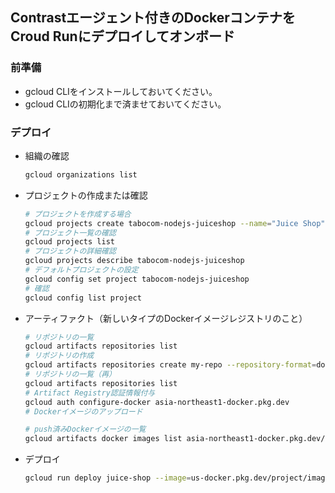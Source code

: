 ## Contrastエージェント付きのDockerコンテナをCroud Runにデプロイしてオンボード

### 前準備
- gcloud CLIをインストールしておいてください。  
- gcloud CLIの初期化まで済ませておいてください。

### デプロイ
- 組織の確認
  ```bash
  gcloud organizations list
  ```
- プロジェクトの作成または確認
  ```bash
  # プロジェクトを作成する場合
  gcloud projects create tabocom-nodejs-juiceshop --name="Juice Shop"
  # プロジェクト一覧の確認
  gcloud projects list
  # プロジェクトの詳細確認
  gcloud projects describe tabocom-nodejs-juiceshop
  # デフォルトプロジェクトの設定
  gcloud config set project tabocom-nodejs-juiceshop
  # 確認
  gcloud config list project
  ```
- アーティファクト（新しいタイプのDockerイメージレジストリのこと）
  ```bash
  # リポジトリの一覧
  gcloud artifacts repositories list
  # リポジトリの作成
  gcloud artifacts repositories create my-repo --repository-format=docker --location=asia-northeast1
  # リポジトリの一覧（再）
  gcloud artifacts repositories list
  # Artifact Registry認証情報付与
  gcloud auth configure-docker asia-northeast1-docker.pkg.dev
  # Dockerイメージのアップロード
  
  # push済みDockerイメージの一覧
  gcloud artifacts docker images list asia-northeast1-docker.pkg.dev/{YOUR_PROJECT}/docker-repo/hello-image
  ```
- デプロイ
  ```bash
  gcloud run deploy juice-shop --image=us-docker.pkg.dev/project/image --port=3000
  ```
  
